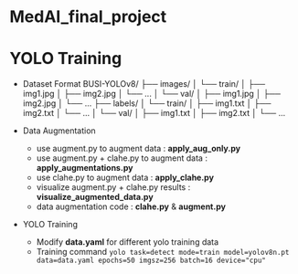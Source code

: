 # MedAI_final_project

# YOLO Training
* Dataset Format
BUSI-YOLOv8/
├── images/
│   └── train/
│       ├── img1.jpg
│       ├── img2.jpg
│       └── ...
│   └── val/
│       ├── img1.jpg
│       ├── img2.jpg
│       └── ...
├── labels/
│    └── train/
│        ├── img1.txt
│        ├── img2.txt
│        └── ...
│    └── val/
│        ├── img1.txt
│        ├── img2.txt
│        └── ...

* Data Augmentation
  - use augment.py to augment data : **apply_aug_only.py** 
  - use augment.py +  clahe.py to augment data  : **apply_augmentations.py**
  - use clahe.py to augment data : **apply_clahe.py** 
  - visualize augment.py + clahe.py results : **visualize_augmented_data.py**
  - data augmentation code : **clahe.py** & **augment.py**
 
* YOLO Training
  - Modify **data.yaml** for different yolo training data
  - Training command
    ```yolo task=detect mode=train model=yolov8n.pt data=data.yaml epochs=50 imgsz=256 batch=16 device="cpu"```
